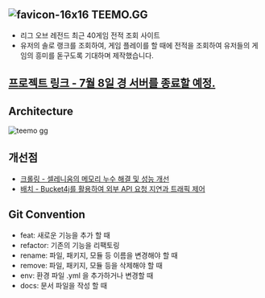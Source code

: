 ## ![favicon-16x16](https://github.com/SEJONG-TEEMO/troll-inspector/assets/37898720/8cabd591-6f93-4cd2-b53f-09090963ffa9) TEEMO.GG

- 리그 오브 레전드 최근 40게임 전적 조회 사이트
- 유저의 솔로 랭크를 조회하여, 게임 플레이를 할 때에 전적을 조회하여 유저들의 게임의 흥미를 돋구도록 기대하며 제작했습니다.

[프로젝트 링크 - 7월 8일 경 서버를 종료할 예정.](https://teemo.kr)
---

## Architecture

![teemo gg](https://github.com/SEJONG-TEEMO/troll-inspector/assets/37898720/7877e60e-2288-440b-ae53-5ec8b5ccefef)

## 개선점

- [크롤링 - 셀레니움의 메모리 누수 해결 및 성능 개선](https://velog.io/@swager253/TEEMO.GG-%EA%B0%9C%EB%B0%9C%EA%B8%B0-%ED%81%AC%EB%A1%A4%EB%9F%AC-%EA%B0%9C%EB%B0%9C)
- [배치 - Bucket4j를 활용하여 외부 API 요청 지연과 트래픽 제어](https://velog.io/@swager253/TEEMO.GG-%EA%B0%9C%EB%B0%9C%EA%B8%B0-%EB%B0%B0%EC%B9%98)

## Git Convention

- feat: 새로운 기능을 추가 할 때
- refactor: 기존의 기능을 리팩토링
- rename: 파일, 패키지, 모듈 등 이름을 변경해야 할 때
- remove: 파일, 패키지, 모듈 등을 삭제해야 할 때
- env: 환경 파일 .yml 을 추가하거나 변경할 때
- docs: 문서 파일을 작성 할 때